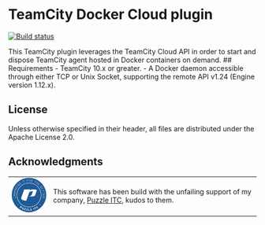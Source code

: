 # TeamCity Docker Cloud plugin
<p>
<a href="https://tc.var.run/viewType.html?buildTypeId=TeamCityDockerCloudPlugin_Main">
    <img src="https://tc.var.run/app/rest/builds/buildType:(id:TeamCityDockerCloudPlugin_Main)/statusIcon" alt="Build status"/>
</a>
</p>
This TeamCity plugin leverages the TeamCity Cloud API in order to start and dispose TeamCity agent hosted in Docker 
containers on demand.
## Requirements
- TeamCity 10.x or greater.
- A Docker daemon accessible through either TCP or Unix Socket, supporting the remote API v1.24 (Engine version 
1.12.x).

## License
Unless otherwise specified in their header, all files are distributed under the Apache License 2.0.

## Acknowledgments
<table>
<tr>
<td style="border: none; vertical-align:middle;">
<img src="doc/img/puzzle.png"> 
</td>
<td style="border: none; vertical-align:middle;">
This software has been build with the unfailing support of my company, <a href="https://www.puzzle.ch">Puzzle 
ITC</a>, kudos to them.</div>
</td>
</table>
